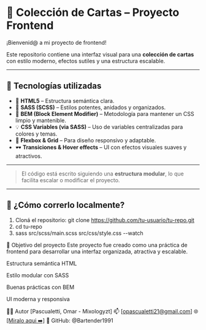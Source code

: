 ﻿# 🧩 Colección de Cartas – Proyecto Frontend

¡Bienvenid@ a mi proyecto de frontend! 

Este repositorio contiene una interfaz visual para una **colección de cartas** con estilo moderno, efectos sutiles y una estructura escalable.

---

## 📌 Tecnologías utilizadas

- 🧱 **HTML5** – Estructura semántica clara.
- 🎨 **SASS (SCSS)** – Estilos potentes, anidados y organizados.
- 📐 **BEM (Block Element Modifier)** – Metodología para mantener un CSS limpio y mantenible.
- 💡 **CSS Variables (via SASS)** – Uso de variables centralizadas para colores y temas.
- 🧰 **Flexbox & Grid** – Para diseño responsivo y adaptable.
- 🕶️ **Transiciones & Hover effects** – UI con efectos visuales suaves y atractivos.

---


> El código está escrito siguiendo una **estructura modular**, lo que facilita escalar o modificar el proyecto.

---

## 🧪 ¿Cómo correrlo localmente?

1. Cloná el repositorio:
   git clone https://github.com/tu-usuario/tu-repo.git
2. cd tu-repo
3. sass src/scss/main.scss src/css/style.css --watch

🎯 Objetivo del proyecto
Este proyecto fue creado como una práctica de frontend para desarrollar una interfaz organizada, atractiva y escalable.

Estructura semántica HTML

Estilo modular con SASS

Buenas prácticas con BEM

UI moderna y responsiva






🧑‍💻 Autor [Pascualetti, Omar - Mixologyzt]
📫 [opascualetti21@gmail.com]
🌐 [\[Miralo aqui ➡️\]](https://bartender1991.github.io/PokeMixo-DW/)
🐙 GitHub: @Bartender1991

